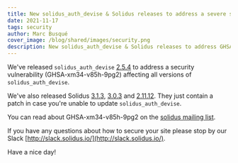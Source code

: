 ```yaml
---
title: New solidus_auth_devise & Solidus releases to address a severe security vulnerability
date: 2021-11-17
tags: security
author: Marc Busqué
cover_image: /blog/shared/images/security.png
description: New solidus_auth_devise & Solidus releases to address GHSA-xm34-v85h-9pg2. Please, update your store soon.
---
```


We've released `solidus_auth_devise` [2.5.4](https://github.com/solidusio/solidus_auth_devise/releases/tag/v2.5.4) to address a security vulnerability (GHSA-xm34-v85h-9pg2) affecting all versions of `solidus_auth_devise`.

We've also released Solidus [3.1.3](https://github.com/solidusio/solidus/releases/tag/v3.1.3), [3.0.3](https://github.com/solidusio/solidus/releases/tag/v3.0.3) and [2.11.12](https://github.com/solidusio/solidus/releases/tag/v2.11.12). They just contain a patch in case you're unable to update `solidus_auth_devise`.

You can read about GHSA-xm34-v85h-9pg2 on the [solidus mailing list](https://groups.google.com/forum/#!forum/solidus-security).

If you have any questions about how to secure your site please stop by our Slack [http://slack.solidus.io/](http://slack.solidus.io/).

Have a nice day!
